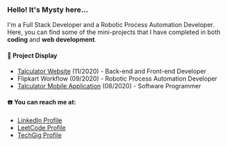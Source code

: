 ### Hello! It's Mysty here...
I'm a Full Stack Developer and a Robotic Process Automation Developer.
Here, you can find some of the mini-projects that I have completed in both __coding__ and __web development__.

#### :open_file_folder: Project Display
* [Talculator Website](https://talculator-2020.herokuapp.com/) (11/2020) - Back-end and Front-end Developer
* Flipkart Workflow (09/2020) - Robotic Process Automation Developer
* [Talculator Mobile Application](https://play.google.com/store/apps/details?id=com.appticlynx.talculator) (08/2020) - Software Programmer

#### :phone: You can reach me at: 
* [LinkedIn Profile](https://www.linkedin.com/in/gracelyn-mystica-a-37ba7a179/)
* [LeetCode Profile](https://leetcode.com/Gracelyn-Mystica/)
* [TechGig Profile](https://www.techgig.com/gracelynmysticaantony)
